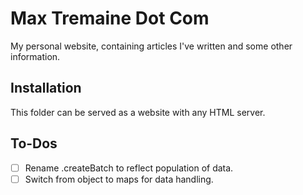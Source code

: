 Max Tremaine Dot Com
====================

My personal website, containing articles I've written and some other information.

Installation
------------

This folder can be served as a website with any HTML server.

To-Dos
------

- [ ] Rename .createBatch to reflect population of data.
- [ ] Switch from object to maps for data handling.